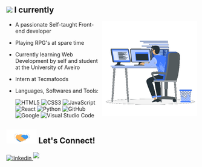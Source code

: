 
	
## <img src="https://media2.giphy.com/media/QssGEmpkyEOhBCb7e1/giphy.gif?cid=ecf05e47a0n3gi1bfqntqmob8g9aid1oyj2wr3ds3mg700bl&rid=giphy.gif" width ="25"><b> **I currently**</b>


<picture> <img align="right" src="https://github.com/0xAbdulKhalid/0xAbdulKhalid/raw/main/assets/mdImages/Right_Side.gif" width = 250px></picture>

- A passionate Self-taught Front-end developer
- Playing RPG's at spare time
- Currently learning Web Development by self and student at the University of Aveiro
- Intern at Tecmafoods
- Languages, Softwares and Tools:
    
    ![HTML5](https://img.shields.io/badge/HTML5%20-%23E34F26.svg?style=for-the-badge&logo=html5&logoColor=white)
    ![CSS3](https://img.shields.io/badge/CSS%20-%231572B6.svg?style=for-the-badge&logo=css3&logoColor=white)
    ![JavaScript](https://img.shields.io/badge/JavaScript%20-%23F7DF1E.svg?style=for-the-badge&logo=javascript&logoColor=black)
    ![React](https://img.shields.io/badge/React%20-%231572B6.svg?style=for-the-badge&logo=react&logoColor=white)
    ![Python](https://img.shields.io/badge/Python%20-%2314354C.svg?style=for-the-badge&logo=python&logoColor=white)
    ![GitHub](https://img.shields.io/badge/github-%23121011.svg?style=for-the-badge&logo=github&logoColor=white)
    ![Google](https://img.shields.io/badge/google-%234285F4.svg?style=for-the-badge&logo=google&logoColor=white)
    ![Visual Studio Code](https://img.shields.io/badge/Visual%20Studio%20Code-0078d7.svg?style=for-the-badge&logo=visual-studio-code&logoColor=white)
    


## <img src="https://github.com/0xAbdulKhalid/0xAbdulKhalid/raw/main/assets/mdImages/handshake.gif" width ="80"> <b> Let's Connect! </b>
<div align='left'>

<a href="https://linkedin.com/in/marcus-peterson-neves-filho-b47238233/" target="_blank">
<img src="https://img.shields.io/badge/linkedin:  MPetersonNevesFilho-%2300acee.svg?color=405DE6&style=for-the-badge&logo=linkedin&logoColor=white" alt=linkedin style="margin-bottom: 5px;"/>
</a>


<a href="mailto:mpeterson.neves@gmail.com" target="_blank">
<img src="https://img.shields.io/badge/gmail:  MPetersonNevesFilho-%23EA4335.svg?style=for-the-badge&logo=gmail&logoColor=white" t=mail style="margin-bottom: 5px;" />
	
</ul>
</div>
